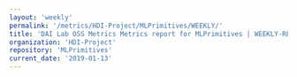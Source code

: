 ```yaml
---
layout: 'weekly'
permalink: '/metrics/HDI-Project/MLPrimitives/WEEKLY/'
title: 'DAI Lab OSS Metrics Metrics report for MLPrimitives | WEEKLY-REPORT-2019-01-13'
organization: 'HDI-Project'
repository: 'MLPrimitives'
current_date: '2019-01-13'
---
```

